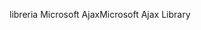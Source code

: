<span data-ttu-id="84fce-101">libreria Microsoft Ajax</span><span class="sxs-lookup"><span data-stu-id="84fce-101">Microsoft Ajax Library</span></span>